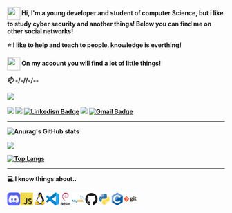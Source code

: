 <strong>
<img align='center' src="https://www.icegif.com/wp-content/uploads/2022/12/icegif-502.gif" width="30" height="30">
 Hi, I'm a young developer and student of computer Science, but i like to study cyber security and another things! Below you can find me on other social networks!
 

⭐ I like to help and teach to people. knowledge is everthing!<br>


<img align='center' src="https://art.pixilart.com/056b06fa01ec6ec.gif" width="30" height="30"> On my account you will find a lot of little things!


📫 -/-//-/--

<img src="{https://img.shields.io/badge/Discord-5865F2?style=for-the-badge&logo=discord&logoColor=white}"/>

[<img src = "https://img.shields.io/badge/Discord-7289DA?style=for-the-badge&logo=discord&logoColor=white">](s)
[<img src="https://img.shields.io/badge/LinkedIn-0077B5?style=for-the-badge&logo=linkedin&logoColor=white" />](https://www.linkedin.com/in/guilherme-n%C3%B3brega-40ab4a23b//r)
[![Linkedisn Badge](https://img.shields.io/badge/-LinkedIn-blue?style=flat-square&logo=Linkedin&logoColor=white&link=https://www.linkedin.com/in/guilherme-n%C3%B3brega-40ab4a23b/)](https://www.linkedin.com/in/guilherme-n%C3%B3brega-40ab4a23b)
[![](https://img.shields.io/badge/Gmail-dantas.guilherme.434%40gmail.com-lightgrey?style=for-the-badge&logo=gmail&logoColor=white)](mailto:dantasguilherme434@gmail.com)
[![Gmail Badge](https://img.shields.io/badge/-Gmail-c14438?style=flat-square&logo=Gmail&logoColor=white&link=mailto:dantasguilherme434@gmail.com)](mailto:dantasguilherme434@gmail.com)
<hr>

![Anurag's GitHub stats](https://github-readme-stats.vercel.app/api?username=GuilhermeNobrega&layout=compact&theme=dracula&show_icons=true)

<img align='center' src="https://media.giphy.com/media/3osxY9kuM2NGUfvThe/giphy.gif" width="260">




[![Top Langs](https://github-readme-stats.vercel.app/api/top-langs/?username=GuilhermeNobrega&layout=compact&theme=dracula)](https://github.com/GuilhermeNobrega/GuilhermeNobrega/edit/main/ABOUT.md)

<hr>
💻 I know things about..

<br>
<br>
<img align="left" src="https://github.com/tandpfun/skill-icons/blob/main/icons/Discord.svg" width="30"/>
<img align="left" src="https://github.com/devicons/devicon/blob/master/icons/javascript/javascript-original.svg" width="30" />
<img align="left" src="https://github.com/devicons/devicon/blob/master/icons/linux/linux-original.svg" width="30" />
<img align="left" src="https://github.com/devicons/devicon/blob/master/icons/vscode/vscode-original.svg" width="30" />
<img align="left" src="https://github.com/devicons/devicon/blob/master/icons/debian/debian-original-wordmark.svg" width="30" />
<img align="left" src="https://github.com/devicons/devicon/blob/master/icons/mysql/mysql-original-wordmark.svg" width="30" />
<img align="left" src="https://github.com/devicons/devicon/blob/master/icons/github/github-original.svg" width="30" />
<img align="left" src="https://github.com/devicons/devicon/blob/master/icons/python/python-original.svg" width="30" />
<img align="left" src="https://github.com/devicons/devicon/blob/master/icons/c/c-original.svg" width="30" />
<img align="left" src="https://github.com/devicons/devicon/blob/master/icons/git/git-original-wordmark.svg" width="30" />

